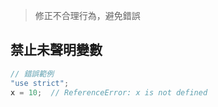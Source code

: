 
> 修正不合理行為，避免錯誤

## 禁止未聲明變數

```js
// 錯誤範例
"use strict";
x = 10;  // ReferenceError: x is not defined
```

